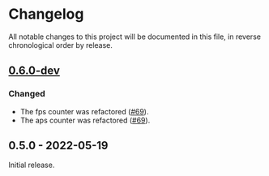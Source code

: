 # Changelog

All notable changes to this project will be documented in this file, in reverse chronological order by release.

## [0.6.0-dev](https://github.com/tuupola/hagl/compare/0.5.0...master)

### Changed
- The fps counter was refactored ([#69](https://github.com/tuupola/hagl/pull/69)).
- The aps counter was refactored ([#69](https://github.com/tuupola/hagl/pull/70)).

## 0.5.0 - 2022-05-19

Initial release.
